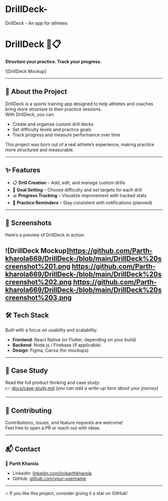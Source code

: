 # DrillDeck-
DrillDeck - An app for athletes 
# DrillDeck 🏀📋
**Structure your practice. Track your progress.**

![DrillDeck Mockup] 

---

## 🚀 About the Project
DrillDeck is a sports training app designed to help athletes and coaches bring more structure to their practice sessions.  
With DrillDeck, you can:  
- Create and organize custom drill decks  
- Set difficulty levels and practice goals  
- Track progress and measure performance over time  

This project was born out of a real athlete’s experience, making practice more structured and measurable.

---

## ✨ Features
- 📋 **Drill Creation** – Add, edit, and manage custom drills  
- 🎯 **Goal Setting** – Choose difficulty and set targets for each drill  
- 📊 **Progress Tracking** – Visualize improvement with tracked stats  
- 🔔 **Practice Reminders** – Stay consistent with notifications (planned)  

---

## 📸 Screenshots
Here’s a preview of DrillDeck in action:  

![DrillDeck Mockup]https://github.com/Parth-kharola669/DrillDeck-/blob/main/DrillDeck%20screenshot%201.png
                   https://github.com/Parth-kharola669/DrillDeck-/blob/main/DrillDeck%20screenshot%202.png
                   https://github.com/Parth-kharola669/DrillDeck-/blob/main/DrillDeck%20screenshot%203.png
---

## 🛠️ Tech Stack
Built with a focus on usability and scalability:  
- **Frontend**: React Native (or Flutter, depending on your build)  
- **Backend**: Node.js / Firebase (if applicable)  
- **Design**: Figma, Canva (for mockups)  

---

## 📖 Case Study
Read the full product thinking and case study:  
👉 [docs/case-study.md](docs/case-study.md) *(you can add a write-up here about your journey)*

---

## 🤝 Contributing
Contributions, issues, and feature requests are welcome!  
Feel free to open a PR or reach out with ideas.  

---

## 📬 Contact
👤 **Parth Kharola**  
- LinkedIn: [linkedin.com/in/parthkharola](https://linkedin.com/in/parthkharola)  
- GitHub: [github.com/your-username](https://github.com/your-username)  

---

⭐ If you like this project, consider giving it a star on GitHub!
